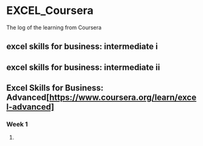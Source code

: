 # EXCEL_Coursera
The log of the learning from Coursera 



## excel skills for business: intermediate i

## excel skills for business: intermediate ii

## Excel Skills for Business: Advanced[https://www.coursera.org/learn/excel-advanced]
### Week 1
1. 
